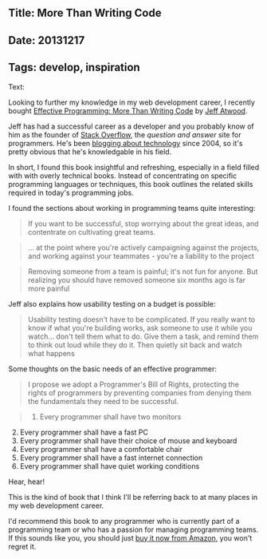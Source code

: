 Title: More Than Writing Code
----
Date: 20131217
----
Tags: develop, inspiration
----
Text: 

Looking to further my knowledge in my web development career, I recently bought [Effective Programming: More Than Writing Code](http://www.amazon.com/Effective-Programming-More-Than-Writing-ebook/dp/B008HUMTO0) by [Jeff Atwood](https://twitter.com/codinghorror).

Jeff has had a successful career as a developer and you probably know of him as the founder of [Stack Overflow](http://stackoverflow.com/), the *question and answer* site for programmers. He's been [blogging about technology](http://www.codinghorror.com/blog/) since 2004, so it's pretty obvious that he's knowledgable in his field.

In short, I found this book insightful and refreshing, especially in a field filled with with overly technical books. Instead of concentrating on specific programming languages or techniques, this book outlines the related skills required in today's programming jobs.

I found the sections about working in programming teams quite interesting:

> If you want to be successful, stop worrying about the great ideas, and contentrate on cultivating great teams.

> ... at the point where you're actively campaigning against the projects, and working against your teammates - you're a liability to the project

> Removing someone from a team is painful; it's not fun for anyone. But realizing you should have removed someone six months ago is far more painful

Jeff also explains how usability testing on a budget is possible:

> Usability testing doesn't have to be complicated. If you really want to know if what you're building works, ask someone to use it while you watch... don't tell them what to do. Give them a task, and remind them to think out loud while they do it. Then quietly sit back and watch what happens

Some thoughts on the basic needs of an effective programmer:

> I propose we adopt a Programmer's Bill of Rights, protecting the rights of programmers by preventing companies from denying them the fundamentals they need to be successful.

> 1. Every programmer shall have two monitors
2. Every programmer shall have a fast PC
3. Every programmer shall have their choice of mouse and keyboard
4. Every programmer shall have a comfortable chair
5. Every programmer shall have a fast internet connection
6. Every programmer shall have quiet working conditions

Hear, hear!

This is the kind of book that I think I'll be referring back to at many places in my web development career.

I'd recommend this book to any programmer who is currently part of a programming team or who has a passion for managing programming teams. If this sounds like you, you should just [buy it now from Amazon](http://www.amazon.com/Effective-Programming-More-Than-Writing-ebook/dp/B008HUMTO0), you won't regret it.